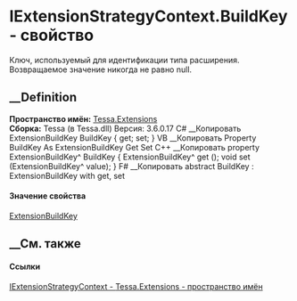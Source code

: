 # IExtensionStrategyContext.BuildKey - свойство
Ключ, используемый для идентификации типа расширения. Возвращаемое значение
никогда не равно null.
## __Definition
 **Пространство имён:** [Tessa.Extensions](N_Tessa_Extensions.htm)  
 **Сборка:** Tessa (в Tessa.dll) Версия: 3.6.0.17
C# __Копировать
    ExtensionBuildKey BuildKey { get; set; }
VB __Копировать
     Property BuildKey As ExtensionBuildKey
    	Get
    	Set
C++ __Копировать
    property ExtensionBuildKey^ BuildKey {
    	ExtensionBuildKey^ get ();
    	void set (ExtensionBuildKey^ value);
    }
F# __Копировать
     abstract BuildKey : ExtensionBuildKey with get, set
#### Значение свойства
[ExtensionBuildKey](T_Tessa_Extensions_ExtensionBuildKey.htm)
##  __См. также
#### Ссылки
[IExtensionStrategyContext -
](T_Tessa_Extensions_IExtensionStrategyContext.htm)
[Tessa.Extensions - пространство имён](N_Tessa_Extensions.htm)
